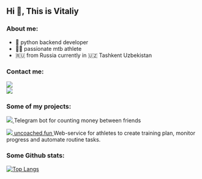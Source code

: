 ## Hi 👋, This is Vitaliy
 
### About me:

- 🐍 python backend developer 
- 🚴‍♂️ passionate mtb athlete
- 🇷🇺 from Russia currently in 🇺🇿 Tashkent Uzbekistan


### Contact me: 
<div id="badges">
<a href="https://www.linkedin.com/in/einbruk/" target="_blank">
  <img src="https://img.shields.io/badge/LinkedIn-blue">
</a> 
<br>
<a href="mailto:gumenukvitaliy@gmail.com" target="_blank">
  <img src="https://img.shields.io/badge/Gmail-red">
</a>   
</div>

### Some of my projects: 
<div id="projects">
<p valign="center"><a href="https://github.com/Einbruk/money_bot" target="_blank">
  <img src="https://img.shields.io/badge/Github-grey"> 
</a> 
 Telegram bot for counting money between friends</p>

</div>

<div id="projects">
<p valign="center"><a href="https://github.com/Einbruk/uncoached" target="_blank">
  <img src="https://img.shields.io/badge/Github-grey"> 
</a> 
 <a href="http://uncoached.fun"> uncoached.fun </a>
 Web-service for athletes to create training plan, monitor progress and automate routine tasks.</p>

</div>

### Some Github stats:


[![Top Langs](https://github-readme-stats.vercel.app/api/top-langs/?username=einbruk&layout=compact&theme=vision-friendly-dark)](https://github.com/anuraghazra/github-readme-stats)

